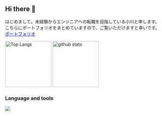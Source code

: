 ## Hi there 👋

はじめまして。未経験からエンジニアへの転職を目指している小川と申します。<br>
こちらにポートフォリオをまとめていますので、ご覧いただけますと幸いです。<br>
<a href="[https://example.com](https://my-portfolio-wine-delta-17.vercel.app/)" target="_blank" style="color: blue; text-decoration: underline;">ポートフォリオ</a>


<p align="left"> 
  <img alt="Top Langs" height="150px" src="https://github-readme-stats.vercel.app/api/top-langs/?username=okazuki58&layout=compact&show_icons=true" />
  <img alt="github stats" height="150px" src="https://github-readme-stats.vercel.app/api?username=okazuki58&show_icons=ture" />
</p>

### Language and tools
![](https://skillicons.dev/icons?i=html,css,js,typescript,python,php,supabase,figma,tailwind,react,nextjs,git,github)

<!--
**okazuki58/okazuki58** is a ✨ _special_ ✨ repository because its `README.md` (this file) appears on your GitHub profile.

Here are some ideas to get you started:

- 🔭 I’m currently working on ...
- 🌱 I’m currently learning ...
- 👯 I’m looking to collaborate on ...
- 🤔 I’m looking for help with ...
- 💬 Ask me about ...
- 📫 How to reach me: ...
- 😄 Pronouns: ...
- ⚡ Fun fact: ...
-->
